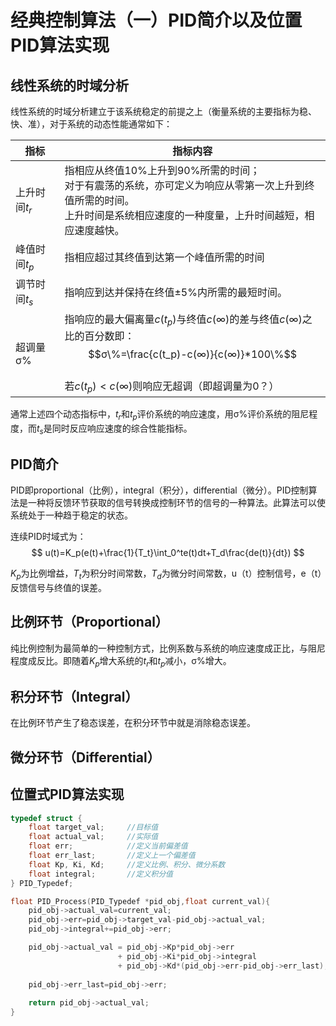 # 经典控制算法（一）PID简介以及位置PID算法实现

## 线性系统的时域分析

线性系统的时域分析建立于该系统稳定的前提之上（衡量系统的主要指标为稳、快、准），对于系统的动态性能通常如下：

| 指标          | 指标内容                                                     |
| ------------- | ------------------------------------------------------------ |
| 上升时间$t_r$ | 指相应从终值10%上升到90%所需的时间；<br />对于有震荡的系统，亦可定义为响应从零第一次上升到终值所需的时间。<br />上升时间是系统相应速度的一种度量，上升时间越短，相应速度越快。 |
| 峰值时间$t_p$ | 指相应超过其终值到达第一个峰值所需的时间                     |
| 调节时间$t_s$ | 指响应到达并保持在终值±5%内所需的最短时间。                  |
| 超调量σ\%     | 指响应的最大偏离量$c(t_p)$与终值$c(∞)$的差与终值$c(∞)$之比的百分数即：$$σ\%=\frac{c(t_p)-c(∞)}{c(∞)}*100\%$$<br />若$c(t_p)<c(∞)$则响应无超调（即超调量为0？） |

通常上述四个动态指标中，$t_r$和$t_p$评价系统的响应速度，用σ\%评价系统的阻尼程度，而$t_s$是同时反应响应速度的综合性能指标。

## PID简介

PID即proportional（比例），integral（积分），differential（微分）。PID控制算法是一种将反馈环节获取的信号转换成控制环节的信号的一种算法。此算法可以使系统处于一种趋于稳定的状态。

连续PID时域式为：
$$
u(t)=K_p(e(t)+\frac{1}{T_t}\int_0^te(t)dt+T_d\frac{de(t)}{dt})
$$

$K_p$为比例增益，$T_t$为积分时间常数，$T_d$为微分时间常数，u（t）控制信号，e（t）反馈信号与终值的误差。

## 比例环节（Proportional）

纯比例控制为最简单的一种控制方式，比例系数与系统的响应速度成正比，与阻尼程度成反比。即随着$K_p$增大系统的$t_r$和$t_p$减小，σ\%增大。

## 积分环节（Integral）

在比例环节产生了稳态误差，在积分环节中就是消除稳态误差。

## 微分环节（Differential）



## 位置式PID算法实现

```c
typedef struct {
    float target_val;     //目标值
	float actual_val;     //实际值
	float err;            //定义当前偏差值
	float err_last;       //定义上一个偏差值
	float Kp, Ki, Kd;     //定义比例、积分、微分系数
	float integral;       //定义积分值
} PID_Typedef;

float PID_Process(PID_Typedef *pid_obj,float current_val){
    pid_obj->actual_val=current_val;
    pid_obj->err=pid_obj->target_val-pid_obj->actual_val;
    pid_obj->integral+=pid_obj->err;

    pid_obj->actual_val = pid_obj->Kp*pid_obj->err
                        + pid_obj->Ki*pid_obj->integral
                        + pid_obj->Kd*(pid_obj->err-pid_obj->err_last);
    
    pid_obj->err_last=pid_obj->err;
    
    return pid_obj->actual_val;
}
```

